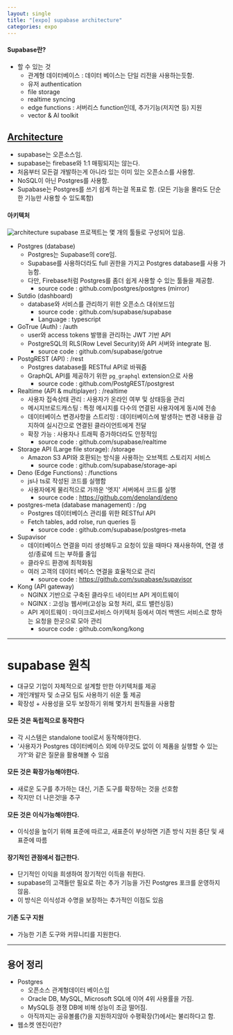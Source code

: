 ```yaml
---
layout: single
title: "[expo] supabase architecture"
categories: expo
---
```


#### Supabase란?

- 할 수 있는 것
  - 관계형 데이터베이스 : 데이터 베이스는 단일 리전을 사용하는듯함.
  - 유저 authentication
  - file storage
  - realtime syncing
  - edge functions : 서버리스 function인데, 추가기능(저지연 등) 지원
  - vector & AI toolkit

## [Architecture](https://supabase.com/docs/guides/getting-started/architecture)

- supabase는 오픈소스임.
- supabase는 firebase와 1:1 매핑되지는 않는다.
- 처음부터 모든걸 개발하는게 아니라 있는 이미 있는 오픈소스를 사용함.
- NoSQL이 아닌 Postgres를 사용함.
- Supabase는 Postgres를 쓰기 쉽게 하는걸 목표로 함. (모든 기능을 몰라도 단순한 기능만 사용할 수 있도록함)

#### 아키텍처

![architecture](https://supabase.com/docs/_next/image?url=%2Fdocs%2Fimg%2Fsupabase-architecture.svg&w=3840&q=75)
supabase 프로젝트는 몇 개의 툴들로 구성되어 있음.

- Postgres (database)
  - Postgres는 Supabase의 core임.
  - Supabase를 사용하더라도 full 권한을 가지고 Postgres database를 사용 가능함.
  - 다만, Firebase처럼 Postgres를 좀더 쉽게 사용할 수 있는 툴들을 제공함.
    - source code : github.com/postgres/postgres (mirror)
- Sutdio (dashboard)
  - database와 서비스를 관리하기 위한 오픈소스 대쉬보드임
    - source code : github.com/supabase/supabase
    - Language : typescript
- GoTrue (Auth) : /auth
  - user와 access tokens 발행을 관리하는 JWT 기반 API
  - PostgreSQL의 RLS(Row Level Security)와 API 서버와 integrate 됨.
    - source code : github.com/supabase/gotrue
- PostgREST (API) : /rest
  - Postgres database를 RESTful API로 바꿔줌
  - GraphQL API를 제공하기 위한 `pg_graphql` extension으로 사용
    - source code : github.com/PostgREST/postgrest
- Realtime (API & multiplayer) : /realtime
  - 사용자 접속상태 관리 : 사용자가 온라인 여부 및 상태등을 관리
  - 메시지브로드캐스팅 : 특정 메시지를 다수의 연결된 사용자에게 동시에 전송
  - 데이터베이스 변경사항을 스트리밍 : 데이터베이스에 발생하는 변경 내용을 감지하여 실시간으로 연결된 클라이언트에게 전달
  - 확장 가능 : 사용자나 트래픽 증가하더라도 안정적임
    - source code : github.com/supabase/realtime
- Storage API (Large file storage): /storage
  - Amazon S3 API와 호환되는 방식을 사용하는 오브젝트 스토리지 서비스
    - source code : github.com/supabase/storage-api
- Deno (Edge Functions) : /functions
  - js나 ts로 작성된 코드를 실행함
  - 사용자에게 물리적으로 가까운 '엣지' 서버에서 코드를 실행
    - source code : https://github.com/denoland/deno
- postgres-meta (database management) : /pg
  - Postgres 데이터베이스 관리를 위한 RESTful API
  - Fetch tables, add rolse, run queries 등
    - source code : github.com/supabase/postgres-meta
- Supavisor
  - 데이터베이스 연결을 미리 생성해두고 요청이 있을 때마다 재사용하여, 연결 생성/종료에 드는 부하를 줄임
  - 클라우드 환경에 최적화됨
  - 여러 고객의 데이터 베이스 연결을 효율적으로 관리
    - source code : https://github.com/supabase/supavisor
- Kong (API gateway)
  - NGINX 기반으로 구축된 클라우드 네이티브 API 게이트웨이
  - NGINX : 고성능 웹서버(고성능 요청 처리, 로드 밸런싱등)
  - API 게이트웨이 : 마이크로서비스 아키텍처 등에서 여러 백엔드 서비스로 향하는 요청을 한곳으로 모아 관리
    - source code : github.com/kong/kong

---

# supabase 원칙

- 대규모 기업이 자체적으로 설계할 만한 아키텍처를 제공
- 개인개발자 및 소규모 팀도 사용하기 쉬운 툴 제공
- 확장성 + 사용성을 모두 보장하기 위해 몇가치 원칙들을 사용함

#### 모든 것은 독립적으로 동작한다

- 각 시스템은 standalone tool로서 동작해야한다.
- '사용자가 Postgres 데이터베이스 외에 아무것도 없이 이 제품을 실행할 수 있는가?'와 같은 질문을 활용해볼 수 있음

#### 모든 것은 확장가능해야한다.

- 새로운 도구를 추가하는 대신, 기존 도구를 확장하는 것을 선호함
- 작지만 더 나은것!을 추구

#### 모든 것은 이식가능해야한다.

- 이식성을 높이기 위해 표준에 따르고, 새표준이 부상하면 기존 방식 지원 중단 및 새 표준에 따름

#### 장기적인 관점에서 접근한다.

- 단기적인 이익을 희생하여 장기적인 이득을 취한다.
- supabase의 고객들만 필요로 하는 추가 기능을 가진 Postgres 포크를 운영하지 않음.
- 이 방식은 이식성과 수명을 보장하는 추가적인 이점도 있음

#### 기존 도구 지원

- 가능한 기존 도구와 커뮤니티를 지원한다.

---

## 용어 정리

- Postgres
  - 오픈소스 관계형데이터 베이스임
  - Oracle DB, MySQL, Microsoft SQL에 이어 4위 사용률을 가짐.
  - MySQL등 경쟁 DB에 비해 성능이 조금 떨어짐.
  - 아직까지는 공유볼륨(?)을 지원하지않아 수평확장(?)에서는 불리하다고 함.
- 웹소켓 엔진이란?
